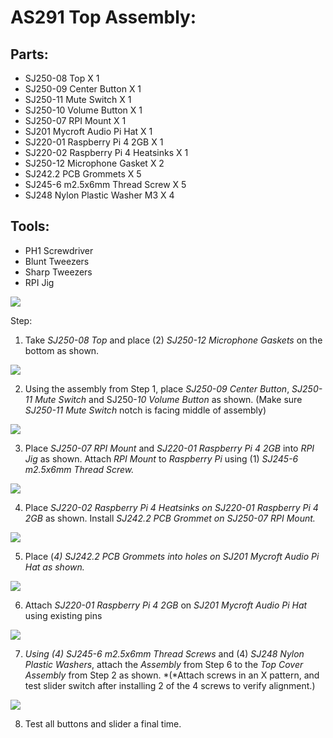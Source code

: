 # AS291 Top Assembly:

## Parts: 
-   SJ250-08 Top X 1
-   SJ250-09 Center Button X 1
-   SJ250-11 Mute Switch X 1
-   SJ250-10 Volume Button X 1
-   SJ250-07 RPI Mount X 1
-   SJ201 Mycroft Audio Pi Hat X 1
-   SJ220-01 Raspberry Pi 4 2GB X 1
-   SJ220-02 Raspberry Pi 4 Heatsinks X 1
-   SJ250-12 Microphone Gasket X 2
-   SJ242.2 PCB Grommets X 5
-   SJ245-6 m2.5x6mm Thread Screw X 5
-   SJ248 Nylon Plastic Washer M3 X 4

## Tools:
-   PH1 Screwdriver
-   Blunt Tweezers
-   Sharp Tweezers
-   RPI Jig

![](images/top01.jpeg)

Step:

1.  Take *SJ250-08 Top* and place (2) *SJ250-12 Microphone Gaskets* on
    the bottom as shown.

![](images/top02.jpeg)

2.  Using the assembly from Step 1, place *SJ250-09 Center Button*,
    *SJ250-11 Mute Switch* and SJ250-*10 Volume Button* as shown. (Make
    sure *SJ250-11 Mute Switch* notch is facing middle of assembly)

![](images/top03.jpeg)

3.  Place *SJ250-07 RPI Mount* and *SJ220-01 Raspberry Pi 4 2GB* into
    *RPI Jig* as shown. Attach *RPI Mount* to *Raspberry Pi* using (1)
    *SJ245-6 m2.5x6mm Thread Screw.*

![](images/top04.jpeg)

4.  Place *SJ220-02 Raspberry Pi 4 Heatsinks on SJ220-01 Raspberry Pi 4
    2GB* as shown. Install *SJ242.2 PCB Grommet on SJ250-07 RPI Mount.*

![](images/top05.jpeg)

5.  Place (*4) SJ242.2 PCB Grommets into holes on SJ201 Mycroft Audio Pi
    Hat as shown.*

![](images/top06.jpeg)

6.  Attach *SJ220-01 Raspberry Pi 4 2GB* on *SJ201 Mycroft Audio Pi Hat*
    using existing pins

![](images/top07.jpeg)

7.  *Using (4) SJ245-6 m2.5x6mm Thread Screws* and (4) *SJ248 Nylon
    Plastic Washers*, attach the *Assembly* from Step 6 to the *Top
    Cover Assembly* from Step 2 as shown. *(*Attach screws in an X
    pattern, and test slider switch after installing 2 of the 4 screws
    to verify alignment.)

![](images/top08.jpeg)

8.  Test all buttons and slider a final time.
